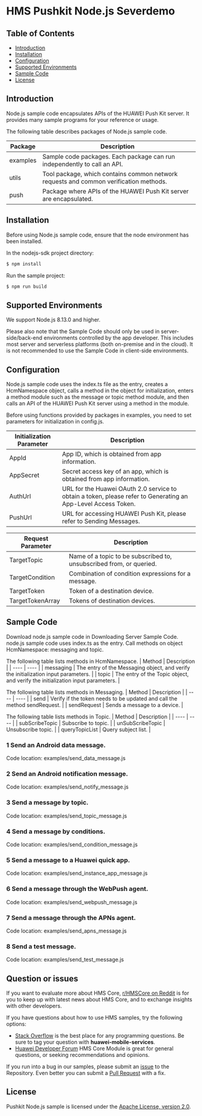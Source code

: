 # HMS Pushkit Node.js Severdemo

## Table of Contents

 * [Introduction](#introduction)
 * [Installation](#installation)
 * [Configuration ](#configuration )
 * [Supported Environments](#supported-environments)
 * [Sample Code](#sample-code)
 * [License](#license)
 
## Introduction

Node.js sample code encapsulates APIs of the HUAWEI Push Kit server. It provides many sample programs for your reference or usage.

The following table describes packages of Node.js sample code.


| Package | Description
| ---- | ----- 
| examples|Sample code packages. Each package can run independently to call an API. 
| utils|Tool package, which contains common network requests and common verification methods. 
| push|Package where APIs of the HUAWEI Push Kit server are encapsulated. 

## Installation

Before using Node.js sample code, ensure that the node environment has been installed.

In the nodejs-sdk project directory:

```bash
$ npm install
```

Run the sample project:

```bash
$ npm run build
```

## Supported Environments

We support Node.js 8.13.0 and higher.

Please also note that the Sample Code should only be used in server-side/back-end environments controlled by the app developer.
This includes most server and serverless platforms (both on-premise and in the cloud). It is not recommended to use the Sample Code in client-side environments.

## Configuration 

Node.js sample code uses the index.ts file as the entry, creates a HcmNamespace object, calls a method in the object for initialization, enters a method module such as the message or topic method module, and then calls an API of the HUAWEI Push Kit server using a method in the module.

Before using functions provided by packages in examples, you need to set parameters for initialization in config.js.


	
| Initialization Parameter | Description |
| ---- | ----- |
| AppId|App ID, which is obtained from app information. |
| AppSecret|Secret access key of an app, which is obtained from app information. |
| AuthUrl|URL for the Huawei OAuth 2.0 service to obtain a token, please refer to Generating an App-Level Access Token. |
| PushUrl|URL for accessing HUAWEI Push Kit, please refer to Sending Messages. |


| Request Parameter | Description |
| ---- | ----- |
| TargetTopic|Name of a topic to be subscribed to, unsubscribed from, or queried. |
| TargetCondition|Combination of condition expressions for a message. |
| TargetToken|Token of a destination device. |
| TargetTokenArray|Tokens of destination devices. |


## Sample Code
Download node.js sample code in Downloading Server Sample Code.
node.js sample code uses index.ts as the entry. Call methods on object HcmNamespace: messaging and topic.

The following table lists methods in HcmNamespace.
| Method | Description |
| ---- | ---- |
| messaging | The entry of the Messaging object, and verify the initialization input parameters. |
| topic | The entry of the Topic object, and verify the initialization input parameters. |
	
The following table lists methods in Messaging.
| Method | Description |
| ---- | ---- |
| send | Verify if the token needs to be updated and call the method sendRequest. |
| sendRequest | Sends a message to a device. |

The following table lists methods in Topic.
| Method | Description |
| ---- | ---- |
| subScribeTopic | Subscribe to topic. |
| unSubScribeTopic | Unsubscribe topic. |
| queryTopicList | Query subject list. |

### 1 Send an Android data message.
Code location: examples/send_data_message.js

### 2 Send an Android notification message.
Code location: examples/send_notify_message.js

### 3 Send a message by topic.
Code location: examples/send_topic_message.js
	
### 4 Send a message by conditions.
Code location: examples/send_condition_message.js

### 5 Send a message to a Huawei quick app.
Code location: examples/send_instance_app_message.js

### 6 Send a message through the WebPush agent.
Code location: examples/send_webpush_message.js

### 7 Send a message through the APNs agent.
Code location: examples/send_apns_message.js

### 8 Send a test message.
Code location: examples/send_test_message.js

## Question or issues
If you want to evaluate more about HMS Core,
[r/HMSCore on Reddit](https://www.reddit.com/r/HMSCore/) is for you to keep up with latest news about HMS Core, and to exchange insights with other developers.

If you have questions about how to use HMS samples, try the following options:
- [Stack Overflow](https://stackoverflow.com/questions/tagged/huawei-mobile-services) is the best place for any programming questions. Be sure to tag your question with 
**huawei-mobile-services**.
- [Huawei Developer Forum](https://forums.developer.huawei.com/forumPortal/en/home?fid=0101187876626530001) HMS Core Module is great for general questions, or seeking recommendations and opinions.

If you run into a bug in our samples, please submit an [issue](https://github.com/HMS-Core/hms-push-serverdemo-nodejs/issues) to the Repository. Even better you can submit a [Pull Request](https://github.com/HMS-Core/hms-push-serverdemo-nodejs/pulls) with a fix.

## License
Pushkit Node.js sample is licensed under the [Apache License, version 2.0](http://www.apache.org/licenses/LICENSE-2.0).
